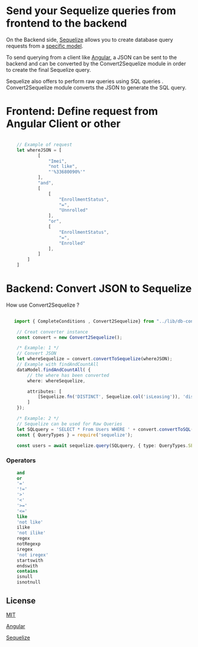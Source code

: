 # Send your Sequelize queries from frontend to the backend 

On the Backend side, [Sequelize](https://sequelize.org) allows you to create database query requests from a 
[specific model](https://sequelize.org/master/manual/model-querying-basics.html).

To send querying from a client like [Angular](https://angular.io/), a JSON can be sent to the backend
and can be converted by the Convert2Sequelize module in order to create the final Sequelize query.

Sequelize also offers to perform raw queries using SQL queries .
Convert2Sequelize module converts the JSON to generate the SQL query.

# Frontend: Define request from Angular Client or other

```ts

    // Example of request 
    let whereJSON = [ 
            [
                "Imei",
                "not like",
                "'%33680090%'"
            ],
            "and",
            [
                [
                    "EnrollmentStatus",
                    "=",
                    "Unnrolled"
                ],
                "or",
                [
                    "EnrollmentStatus",
                    "=",
                    "Enrolled"
                ],
            ]
        ]
    ]
```

# Backend: Convert JSON to Sequelize

How use Convert2Sequelize ?

```ts
  
   import { CompleteConditions , Convert2Sequelize} from "../lib/db-convert";

    // Creat converter instance
    const convert = new Convert2Sequelize();

    /* Example: 1 */
    // Convert JSON 
    let whereSequelize = convert.convertToSequelize(whereJSON);
    // Example with findAndCountAll 
    dataModel.findAndCountAll( {
        // the where has been converted
        where: whereSequelize,

        attributes: [
            [Sequelize.fn('DISTINCT', Sequelize.col('isLeasing')), 'distinct_Leasing']
        ]
    });

    /* Example: 2 */        
    // Sequelize can be used for Raw Queries 
    let SQLquery = 'SELECT * From Users WHERE ' + convert.convertToSQL(conditions);
    const { QueryTypes } = require('sequelize');

    const users = await sequelize.query(SQLquery, { type: QueryTypes.SELECT });


```

### Operators 

```sql
    and
    or
    '='
    '!='
    '>'
    '<'
    '>='
    '<='
    like
    'not like'
    ilike
    'not ilike'
    regex
    notRegexp
    iregex
    'not iregex'
    startswith
    endswith
    contains
    isnull
    isnotnull
```

## License

[MIT](LICENSE)

[Angular](https://angular.io/)

[Sequelize](https://sequelize.org/master/manual/model-querying-basics.html)


